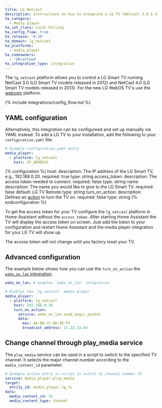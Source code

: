 ```yaml
---
title: LG Netcast
description: Instructions on how to integrate a LG TV (Netcast 3.0 & 4.0) within Home Assistant.
ha_category:
  - Media player
ha_iot_class: Local Polling
ha_config_flow: true
ha_release: '0.20'
ha_domain: lg_netcast
ha_platforms:
  - media_player
ha_codeowners:
  - '@Drafteed'
ha_integration_type: integration
---
```


The `lg_netcast` platform allows you to control a LG Smart TV running NetCast 3.0 (LG Smart TV models released in 2012) and NetCast 4.0 (LG Smart TV models released in 2013). For the new LG WebOS TV's use the [webostv](/integrations/webostv#media-player) platform.

{% include integrations/config_flow.md %}

## YAML configuration
Alternatively, this integration can be configureed and set up manually via YAML instead. To add a LG TV to your installation, add the following to your `configuration.yaml` file:

```yaml
# Example configuration.yaml entry
media_player:
  - platform: lg_netcast
    host: IP_ADDRESS
```

{% configuration %}
host:
  description: The IP address of the LG Smart TV, e.g., 192.168.0.20.
  required: true
  type: string
access_token:
  description: The access token needed to connect.
  required: false
  type: string
name:
  description: The name you would like to give to the LG Smart TV.
  required: false
  default: LG TV Remote
  type: string
turn_on_action:
  description: Defines an [action](/docs/automation/action/) to turn the TV on.
  required: false
  type: string
{% endconfiguration %}

To get the access token for your TV configure the `lg_netcast` platform in Home Assistant without the `access_token`.
After starting Home Assistant the TV will display the access token on screen.
Just add the token to your configuration and restart Home Assistant and the media player integration for your LG TV will show up.

<div class='note'>
  The access token will not change until you factory reset your TV.
</div>

## Advanced configuration

The example below shows how you can use the `turn_on_action` the [`wake_on_lan` integration](/integrations/wake_on_lan/).

```yaml
wake_on_lan: # enables `wake_on_lan` integration

# Enables the `lg_netcast` media player
media_player:
  - platform: lg_netcast
    host: 192.168.0.20
    turn_on_action:
      service: wake_on_lan.send_magic_packet
      data:
        mac: AA-BB-CC-DD-EE-FF
        broadcast_address: 11.22.33.44
```

## Change channel through play_media service

The `play_media` service can be used in a script to switch to the specified TV channel. It selects the major channel number according to the `media_content_id` parameter:

```yaml
# Example action entry in script to switch to channel number 15
service: media_player.play_media
target:
  entity_id: media_player.lg_tv
data:
  media_content_id: 15
  media_content_type: channel
```
